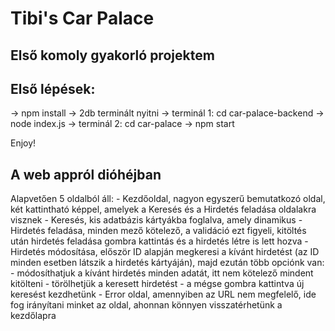 # Tibi's Car Palace

## Első komoly gyakorló projektem

## Első lépések:

-> npm install
-> 2db terminált nyitni
-> terminál 1: cd car-palace-backend ->  node index.js
-> terminál 2: cd car-palace -> npm start

Enjoy!

## A web appról dióhéjban

Alapvetően 5 oldalból áll:
    - Kezdőoldal, nagyon egyszerű bemutatkozó oldal, két kattintható képpel, amelyek a Keresés és a Hirdetés feladása oldalakra visznek
    - Keresés, kis adatbázis kártyákba foglalva, amely dinamikus
    - Hirdetés feladása, minden mező kötelező, a validáció ezt figyeli, kitöltés után hirdetés feladása gombra kattintás és a hirdetés létre is lett hozva
    - Hirdetés módosítása, először ID alapján megkeresi a kívánt hirdetést (az ID minden esetben látszik a hirdetés kártyáján), majd ezután több opciónk van:
        - módosíthatjuk a kívánt hirdetés minden adatát, itt nem kötelező mindent kitölteni
        - törölhetjük a keresett hirdetést
        - a mégse gombra kattintva új keresést kezdhetünk
    - Error oldal, amennyiben az URL nem megfelelő, ide fog irányítani minket az oldal, ahonnan könnyen visszatérhetünk a kezdőlapra
